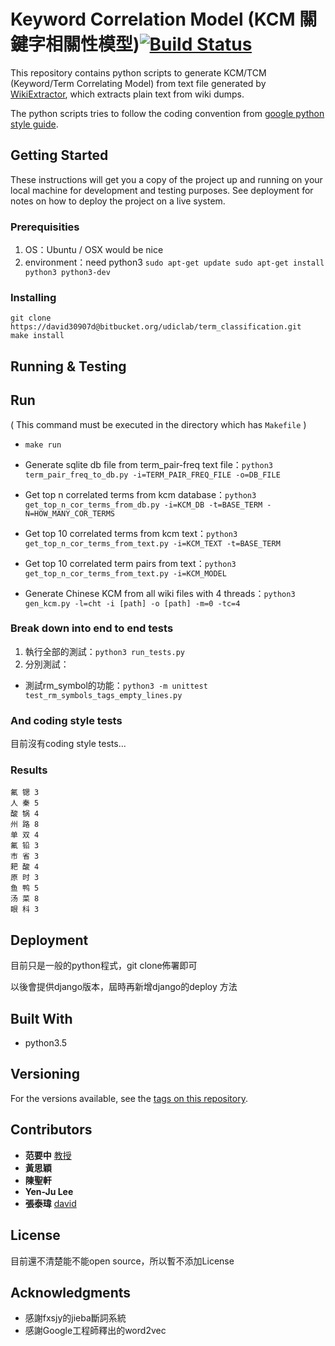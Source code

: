 # Keyword Correlation Model (KCM 關鍵字相關性模型)[![Build Status](https://travis-ci.org/Stufinite/Time-To-Dinner.svg?branch=master)](https://travis-ci.org/Stufinite/Time-To-Dinner)

This repository contains python scripts to generate KCM/TCM (Keyword/Term Correlating Model) from text file generated by [WikiExtractor](https://github.com/attardi/wikiextractor), which extracts plain text from wiki dumps.  

The python scripts tries to follow the coding convention from [google python style guide](https://google.github.io/styleguide/pyguide.html).


## Getting Started

These instructions will get you a copy of the project up and running on your local machine for development and testing purposes. See deployment for notes on how to deploy the project on a live system.

### Prerequisities

1. OS：Ubuntu / OSX would be nice
2. environment：need python3 `sudo apt-get update sudo apt-get install python3 python3-dev`

### Installing

```
git clone https://david30907d@bitbucket.org/udiclab/term_classification.git
make install
```


## Running & Testing

## Run

( This command must be executed in the directory which has `Makefile` )
* `make run`
* Generate sqlite db file from term_pair-freq text file：`python3 term_pair_freq_to_db.py -i=TERM_PAIR_FREQ_FILE -o=DB_FILE`

* Get top n correlated terms from kcm database：`python3 get_top_n_cor_terms_from_db.py -i=KCM_DB -t=BASE_TERM -N=HOW_MANY_COR_TERMS`


* Get top 10 correlated terms from kcm text：`python3 get_top_n_cor_terms_from_text.py -i=KCM_TEXT -t=BASE_TERM`



* Get top 10 correlated term pairs from text：`python3 get_top_n_cor_terms_from_text.py -i=KCM_MODEL`

* Generate Chinese KCM from all wiki files with 4 threads：`python3 gen_kcm.py -l=cht -i [path] -o [path] -m=0 -tc=4`

### Break down into end to end tests


1. 執行全部的測試：`python3 run_tests.py`
2. 分別測試：
  * 測試rm_symbol的功能：`python3 -m unittest test_rm_symbols_tags_empty_lines.py`

### And coding style tests

目前沒有coding style tests...

### Results

```
氟 锶 3
人 秦 5
酸 锅 4
州 路 8
单 双 4
氟 铅 3
市 省 3
耙 酸 4
原 时 3
鱼 鸭 5
汤 菜 8
眼 科 3
```

## Deployment


目前只是一般的python程式，git clone佈署即可

以後會提供django版本，屆時再新增django的deploy 方法

## Built With

* python3.5

## Versioning

For the versions available, see the [tags on this repository](https://github.com/Stufinite/Time-To-Dinner/releases).

## Contributors

* **范要中** [教授](http://web.nchu.edu.tw/~yfan/)
* **黃思穎**
* **陳聖軒**
* **Yen-Ju Lee**
* **張泰瑋** [david](https://github.com/david30907d)

## License

目前還不清楚能不能open source，所以暫不添加License

## Acknowledgments

* 感謝fxsjy的jieba斷詞系統
* 感謝Google工程師釋出的word2vec
